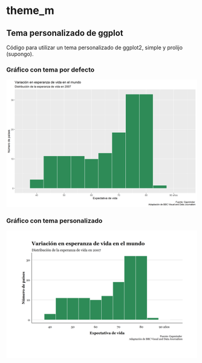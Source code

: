 # theme_m
## Tema personalizado de ggplot

Código para utilizar un tema personalizado de ggplot2, simple y prolijo (supongo). 

### Gráfico con tema por defecto
 ![](imagenes/plot_0.png)


### Gráfico con tema personalizado
 ![](imagenes/plot_1.png)